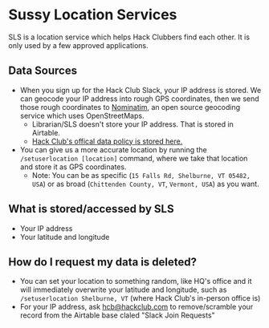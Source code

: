 # Sussy Location Services

SLS is a location service which helps Hack Clubbers find each other. It is only used by a few approved applications.

## Data Sources
- When you sign up for the Hack Club Slack, your IP address is stored. We can geocode your IP address into rough GPS coordinates, then we send those rough coordinates to [Nominatim](https://nominatim.org/), an open source geocoding service which uses OpenStreetMaps.
  - Librarian/SLS doesn't store your IP address. That is stored in Airtable.
  - [Hack Club's offical data policy is stored here.](https://github.com/hackclub/chronicle/blob/main/DATA_POLICY.md)
- You can give us a more accurate location by running the `/setuserlocation [location]` command, where we take that location and store it as GPS coordinates.
  - Note: You can be as specific (`15 Falls Rd, Shelburne, VT 05482, USA`) or as broad (`Chittenden County, VT`, `Vermont, USA`) as you want.

## What is stored/accessed by SLS
- Your IP address
- Your latitude and longitude

## How do I request my data is deleted?
- You can set your location to something random, like HQ's office and it will immediately overwrite your latitude and longitude, such as `/setuserlocation Shelburne, VT` (where Hack Club's in-person office is)
- For your IP address, ask hcb@hackclub.com to remove/scramble your record from the Airtable base claled "Slack Join Requests"

